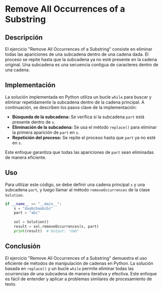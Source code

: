 # Remove All Occurrences of a Substring

## Descripción

El ejercicio "Remove All Occurrences of a Substring" consiste en eliminar todas las apariciones de una subcadena dentro de una cadena dada. El proceso se repite hasta que la subcadena ya no esté presente en la cadena original. Una subcadena es una secuencia contigua de caracteres dentro de una cadena.

## Implementación

La solución implementada en Python utiliza un bucle `while` para buscar y eliminar repetidamente la subcadena dentro de la cadena principal. A continuación, se describen los pasos clave de la implementación:

- **Búsqueda de la subcadena:** Se verifica si la subcadena `part` está presente dentro de `s`.
- **Eliminación de la subcadena:** Se usa el método `replace()` para eliminar la primera aparición de `part` en `s`.
- **Repetición del proceso:** Se repite el proceso hasta que `part` ya no esté en `s`.

Este enfoque garantiza que todas las apariciones de `part` sean eliminadas de manera eficiente.

## Uso

Para utilizar este código, se debe definir una cadena principal `s` y una subcadena `part`, y luego llamar al método `removeOccurrences` de la clase `Solution`.

```python
if __name__ == "__main__":
    s = "daabcbaabcbc"
    part = "abc"
    
    sol = Solution()
    result = sol.removeOccurrences(s, part)
    print(result)  # Output: "dab"
```

## Conclusión

El ejercicio "Remove All Occurrences of a Substring" demuestra el uso eficiente de métodos de manipulación de cadenas en Python. La solución basada en `replace()` y un bucle `while` permite eliminar todas las ocurrencias de una subcadena de manera iterativa y efectiva. Este enfoque es fácil de entender y aplicar a problemas similares de procesamiento de texto.
